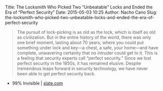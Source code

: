 Title: The Locksmith Who Picked Two “Unbeatable” Locks and Ended the Era of “Perfect Security”
Date: 2015-05-03 10:25
Author: Nacho Cano
Slug: the-locksmith-who-picked-two-unbeatable-locks-and-ended-the-era-of-perfect-security

> The pursuit of lock-picking is as old as the lock, which is itself as
> old as civilization. But in the entire history of the world, there was
> only one brief moment, lasting about 70 years, where you could put
> something under lock and key—a chest, a safe, your home—and have
> complete, unwavering certainty that no intruder could get to it. This
> is a feeling that security experts call “perfect security.” Since we
> lost perfect security in the 1850s, it has remained elusive. Despite
> tremendous leaps forward in security technology, we have never been
> able to get perfect security back.

- 99% Invisible | [slate.com][]

  [slate.com]: http://www.slate.com/blogs/the_eye/2015/04/15/a_history_of_lockpicking_from_99_percent_invisible_and_roman_mars.html
    "The Locksmith Who Picked Two “Unbeatable” Locks and Ended the Era of “Perfect Security”"
